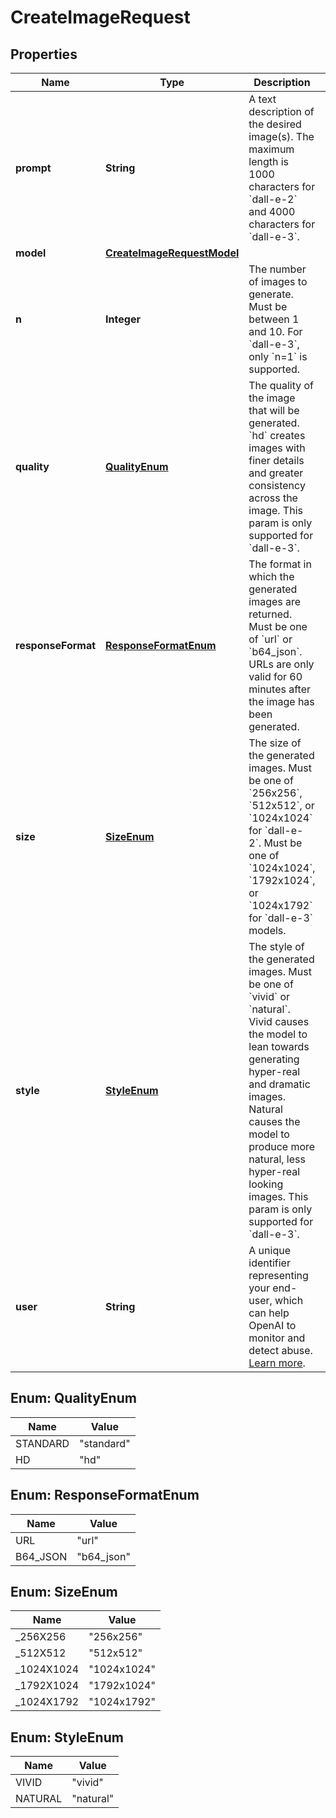 

# CreateImageRequest


## Properties

| Name | Type | Description | Notes |
|------------ | ------------- | ------------- | -------------|
|**prompt** | **String** | A text description of the desired image(s). The maximum length is 1000 characters for &#x60;dall-e-2&#x60; and 4000 characters for &#x60;dall-e-3&#x60;. |  |
|**model** | [**CreateImageRequestModel**](CreateImageRequestModel.md) |  |  [optional] |
|**n** | **Integer** | The number of images to generate. Must be between 1 and 10. For &#x60;dall-e-3&#x60;, only &#x60;n&#x3D;1&#x60; is supported. |  [optional] |
|**quality** | [**QualityEnum**](#QualityEnum) | The quality of the image that will be generated. &#x60;hd&#x60; creates images with finer details and greater consistency across the image. This param is only supported for &#x60;dall-e-3&#x60;. |  [optional] |
|**responseFormat** | [**ResponseFormatEnum**](#ResponseFormatEnum) | The format in which the generated images are returned. Must be one of &#x60;url&#x60; or &#x60;b64_json&#x60;. URLs are only valid for 60 minutes after the image has been generated. |  [optional] |
|**size** | [**SizeEnum**](#SizeEnum) | The size of the generated images. Must be one of &#x60;256x256&#x60;, &#x60;512x512&#x60;, or &#x60;1024x1024&#x60; for &#x60;dall-e-2&#x60;. Must be one of &#x60;1024x1024&#x60;, &#x60;1792x1024&#x60;, or &#x60;1024x1792&#x60; for &#x60;dall-e-3&#x60; models. |  [optional] |
|**style** | [**StyleEnum**](#StyleEnum) | The style of the generated images. Must be one of &#x60;vivid&#x60; or &#x60;natural&#x60;. Vivid causes the model to lean towards generating hyper-real and dramatic images. Natural causes the model to produce more natural, less hyper-real looking images. This param is only supported for &#x60;dall-e-3&#x60;. |  [optional] |
|**user** | **String** | A unique identifier representing your end-user, which can help OpenAI to monitor and detect abuse. [Learn more](/docs/guides/safety-best-practices#end-user-ids).  |  [optional] |



## Enum: QualityEnum

| Name | Value |
|---- | -----|
| STANDARD | &quot;standard&quot; |
| HD | &quot;hd&quot; |



## Enum: ResponseFormatEnum

| Name | Value |
|---- | -----|
| URL | &quot;url&quot; |
| B64_JSON | &quot;b64_json&quot; |



## Enum: SizeEnum

| Name | Value |
|---- | -----|
| _256X256 | &quot;256x256&quot; |
| _512X512 | &quot;512x512&quot; |
| _1024X1024 | &quot;1024x1024&quot; |
| _1792X1024 | &quot;1792x1024&quot; |
| _1024X1792 | &quot;1024x1792&quot; |



## Enum: StyleEnum

| Name | Value |
|---- | -----|
| VIVID | &quot;vivid&quot; |
| NATURAL | &quot;natural&quot; |



